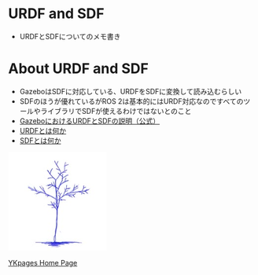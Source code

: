 # URDF and SDF
- URDFとSDFについてのメモ書き

# About URDF and SDF
- GazeboはSDFに対応している、URDFをSDFに変換して読み込むらしい
- SDFのほうが優れているがROS 2は基本的にはURDF対応なのですべてのツールやライブラリでSDFが使えるわけではないとのこと
- [GazeboにおけるURDFとSDFの説明（公式）](https://classic.gazebosim.org/tutorials/?tut=ros_urdf)
- [URDFとは何か](https://qiita.com/RyodoTanaka/items/174e82f06b10f9885265)
- [SDFとは何か](https://uenota.github.io/dronedoc/ja/addmodel/addmodel.html)

![](../../images/BlueTreeIcon_200x200.jpg)

[YKpages Home Page](https://yusukekato.github.io/)
